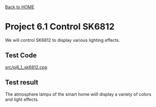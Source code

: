 [Back to HOME](../README.md)

# Project 6.1 Control SK6812

We will control SK6812 to display various lighting effects.

## Test Code

[src/pj6_1_sk6812.cpp](src/pj6_1_sk6812.cpp)

## Test result

The atmosphere lamps of the smart home wiill display a variety of colors and light effects.

